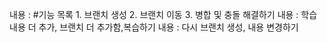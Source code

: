 내용 : #기능 목록 1. 브랜치 생성 2. 브랜치 이동 3. 병합 및 충돌 해결하기
내용 : 학습내용 더 추가, 브랜치 더 추가함,복습하기
내용 : 다시 브랜치 생성, 내용 변경하기
